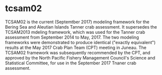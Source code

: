 # tcsam02
TCSAM02 is the current (Septemtber 2017) modeling framework for the 
Bering Sea and Aleutian Islands Tanner crab assessment. It supersedes the
TCSAM2013 mdeling framework, which was used for the Tanner crab assessment from 
September 2014 to May, 2017. The two modeling frameworks were demonstrated to
produce identical ("exactly equivalent") results at the May 2017 Crab Plan Team (CPT)
meeting in Juneau. The TCSAM02 framework was subsequently recommended by the CPT, and 
approved by the North Pacific Fishery Management Council's Science and Statistical Committee,
for use in the September 2017 Tnaner crab assessment.

